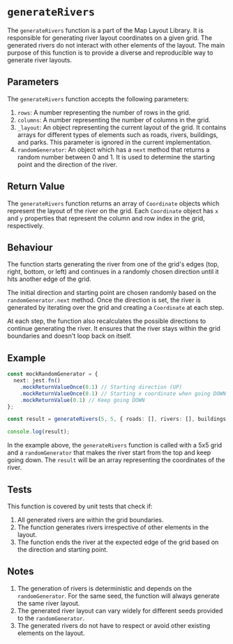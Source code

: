 # `generateRivers`

The `generateRivers` function is a part of the Map Layout Library. It is responsible for generating river layout
coordinates on a given grid. The generated rivers do not interact with other elements of the layout. The main purpose of
this function is to provide a diverse and reproducible way to generate river layouts.

## Parameters

The `generateRivers` function accepts the following parameters:

1. `rows`: A number representing the number of rows in the grid.
2. `columns`: A number representing the number of columns in the grid.
3. `_layout`: An object representing the current layout of the grid. It contains arrays for different types of elements
   such as roads, rivers, buildings, and parks. This parameter is ignored in the current implementation.
4. `randomGenerator`: An object which has a `next` method that returns a random number between 0 and 1. It is used to
   determine the starting point and the direction of the river.

## Return Value

The `generateRivers` function returns an array of `Coordinate` objects which represent the layout of the river on the
grid. Each `Coordinate` object has `x` and `y` properties that represent the column and row index in the grid,
respectively.

## Behaviour

The function starts generating the river from one of the grid's edges (top, right, bottom, or left) and continues in a
randomly chosen direction until it hits another edge of the grid.

The initial direction and starting point are chosen randomly based on the `randomGenerator.next` method. Once the
direction is set, the river is generated by iterating over the grid and creating a `Coordinate` at each step.

At each step, the function also recalculates the possible directions to continue generating the river. It ensures that
the river stays within the grid boundaries and doesn't loop back on itself.

## Example

```typescript
const mockRandomGenerator = {
  next: jest.fn()
    .mockReturnValueOnce(0.1) // Starting direction (UP)
    .mockReturnValueOnce(0.1) // Starting x coordinate when going DOWN
    .mockReturnValue(0.1) // Keep going DOWN
};

const result = generateRivers(5, 5, { roads: [], rivers: [], buildings: [], parks: [] }, mockRandomGenerator);

console.log(result);
```

In the example above, the `generateRivers` function is called with a 5x5 grid and a `randomGenerator` that makes the
river start from the top and keep going down. The `result` will be an array representing the coordinates of the river.

## Tests

This function is covered by unit tests that check if:

1. All generated rivers are within the grid boundaries.
2. The function generates rivers irrespective of other elements in the layout.
3. The function ends the river at the expected edge of the grid based on the direction and starting point.

## Notes

1. The generation of rivers is deterministic and depends on the `randomGenerator`. For the same seed, the function will
    always generate the same river layout.
2. The generated river layout can vary widely for different seeds provided to the `randomGenerator`.
3. The generated rivers do not have to respect or avoid other existing elements on the layout.
